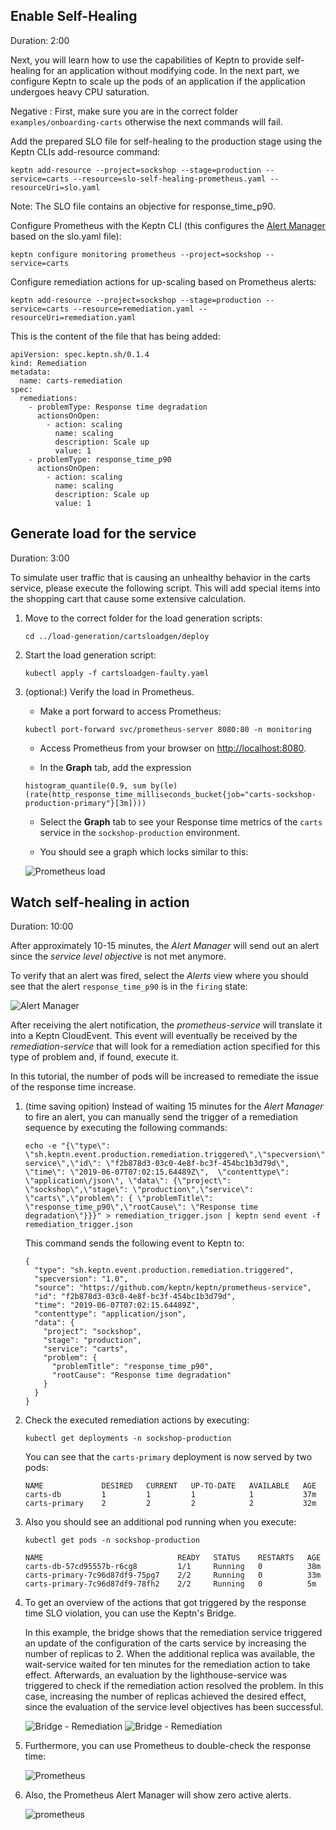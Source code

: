 

## Enable Self-Healing 
Duration: 2:00

Next, you will learn how to use the capabilities of Keptn to provide self-healing for an application without modifying code. In the next part, we configure Keptn to scale up the pods of an application if the application undergoes heavy CPU saturation. 

Negative
: First, make sure you are in the correct folder `examples/onboarding-carts` otherwise the next commands will fail.

Add the prepared SLO file for self-healing to the production stage using the Keptn CLIs add-resource command:

<!-- command -->
```
keptn add-resource --project=sockshop --stage=production --service=carts --resource=slo-self-healing-prometheus.yaml --resourceUri=slo.yaml
```

Note: The SLO file contains an objective for response_time_p90.


Configure Prometheus with the Keptn CLI (this configures the [Alert Manager](https://prometheus.io/docs/alerting/configuration/) based on the slo.yaml file):

<!-- command -->
```
keptn configure monitoring prometheus --project=sockshop --service=carts
```

Configure remediation actions for up-scaling based on Prometheus alerts:

<!-- command -->
```
keptn add-resource --project=sockshop --stage=production --service=carts --resource=remediation.yaml --resourceUri=remediation.yaml
```

This is the content of the file that has being added:

```
apiVersion: spec.keptn.sh/0.1.4
kind: Remediation
metadata:
  name: carts-remediation
spec:
  remediations:
    - problemType: Response time degradation
      actionsOnOpen:
        - action: scaling
          name: scaling
          description: Scale up
          value: 1
    - problemType: response_time_p90
      actionsOnOpen:
        - action: scaling
          name: scaling
          description: Scale up
          value: 1
```

## Generate load for the service
Duration: 3:00

To simulate user traffic that is causing an unhealthy behavior in the carts service, please execute the following script. This will add special items into the shopping cart that cause some extensive calculation.

1. Move to the correct folder for the load generation scripts:

    <!-- command -->
    ```
    cd ../load-generation/cartsloadgen/deploy
    ```

1. Start the load generation script: 

    <!-- command -->
    ```
    kubectl apply -f cartsloadgen-faulty.yaml
    ```

1. (optional:) Verify the load in Prometheus.
    - Make a port forward to access Prometheus:

    ```
    kubectl port-forward svc/prometheus-server 8080:80 -n monitoring
    ```
    
    - Access Prometheus from your browser on [http://localhost:8080](http://localhost:8080).

    - In the **Graph** tab, add the expression 

    ```
    histogram_quantile(0.9, sum by(le) (rate(http_response_time_milliseconds_bucket{job="carts-sockshop-production-primary"}[3m])))
    ```
    
    - Select the **Graph** tab to see your Response time metrics of the `carts` service in the `sockshop-production` environment.

    - You should see a graph which locks similar to this:

    ![Prometheus load](./assets/prometheus-load.png)


## Watch self-healing in action
Duration: 10:00

After approximately 10-15 minutes, the *Alert Manager* will send out an alert since the *service level objective* is not met anymore. 

To verify that an alert was fired, select the *Alerts* view where you should see that the alert `response_time_p90` is in the `firing` state:

  ![Alert Manager](./assets/alert-manager.png)


After receiving the alert notification, the *prometheus-service* will translate it into a Keptn CloudEvent. This event will eventually be received by the *remediation-service* that will look for a remediation action specified for this type of problem and, if found, execute it.

In this tutorial, the number of pods will be increased to remediate the issue of the response time increase. 

1. (time saving opition) Instead of waiting 15 minutes for the *Alert Manager* to fire an alert, you can manually send the trigger of a remediation sequence by executing the following commands: 

   ```
   echo -e "{\"type\": \"sh.keptn.event.production.remediation.triggered\",\"specversion\":\"1.0\",\"source\":\"https:\/\/github.com\/keptn\/keptn\/prometheus-service\",\"id\": \"f2b878d3-03c0-4e8f-bc3f-454bc1b3d79d\",  \"time\": \"2019-06-07T07:02:15.64489Z\",  \"contenttype\": \"application\/json\", \"data\": {\"project\": \"sockshop\",\"stage\": \"production\",\"service\": \"carts\",\"problem\": { \"problemTitle\": \"response_time_p90\",\"rootCause\": \"Response time degradation\"}}}" > remediation_trigger.json | keptn send event -f remediation_trigger.json
   ```

   This command sends the following event to Keptn to: 

   ```
   {
     "type": "sh.keptn.event.production.remediation.triggered",
     "specversion": "1.0",
     "source": "https://github.com/keptn/keptn/prometheus-service",
     "id": "f2b878d3-03c0-4e8f-bc3f-454bc1b3d79d",
     "time": "2019-06-07T07:02:15.64489Z",
     "contenttype": "application/json",
     "data": {
       "project": "sockshop",
       "stage": "production",
       "service": "carts",
       "problem": {
         "problemTitle": "response_time_p90",
         "rootCause": "Response time degradation"
       }
     }
   }
   ```

1. Check the executed remediation actions by executing:

    <!-- bash wait_for_pod_number_in_deployment_in_namespace "carts-primary" "2" "sockshop-production" -->

    <!-- debug -->
    ```
    kubectl get deployments -n sockshop-production
    ```

    You can see that the `carts-primary` deployment is now served by two pods:

    ```
    NAME             DESIRED   CURRENT   UP-TO-DATE   AVAILABLE   AGE
    carts-db         1         1         1            1           37m
    carts-primary    2         2         2            2           32m
    ```

1. Also you should see an additional pod running when you execute:

    <!-- debug -->
    ```
    kubectl get pods -n sockshop-production
    ```

    ```
    NAME                              READY   STATUS    RESTARTS   AGE
    carts-db-57cd95557b-r6cg8         1/1     Running   0          38m
    carts-primary-7c96d87df9-75pg7    2/2     Running   0          33m
    carts-primary-7c96d87df9-78fh2    2/2     Running   0          5m
    ```

1. To get an overview of the actions that got triggered by the response time SLO violation, you can use the Keptn's Bridge.

    In this example, the bridge shows that the remediation service triggered an update of the configuration of the carts service by increasing the number of replicas to 2. When the additional replica was available, the wait-service waited for ten minutes for the remediation action to take effect. Afterwards, an evaluation by the lighthouse-service was triggered to check if the remediation action resolved the problem. In this case, increasing the number of replicas achieved the desired effect, since the evaluation of the service level objectives has been successful.
    
    ![Bridge - Remediation](./assets/bridge-remediation-flow1.png)
    ![Bridge - Remediation](./assets/bridge-remediation-flow2.png)

1. Furthermore, you can use Prometheus to double-check the response time:

    ![Prometheus](./assets/prometheus-load-reduced.png)

1. Also, the Prometheus Alert Manager will show zero active alerts.

    ![prometheus](./assets/prometheus-alerts-zero.png)
